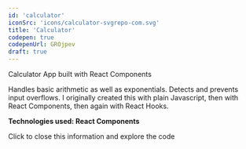 ```yaml
---
id: 'calculator'
iconSrc: 'icons/calculator-svgrepo-com.svg'
title: 'Calculator'
codepen: true
codepenUrl: GROjpev
draft: true
---
```


Calculator App built with React Components

Handles basic arithmetic as well as exponentials. Detects and prevents input overflows. I originally created this with plain Javascript, then with React Components, then again with React Hooks.

**Technologies used: React Components**

Click to close this information and explore the code
